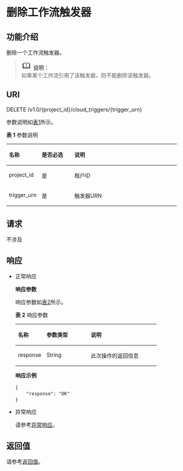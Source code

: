 # 删除工作流触发器<a name="functiongraph_06_0550"></a>

## 功能介绍<a name="zh-cn_topic_0020212651-chtext"></a>

删除一个工作流触发器。

>![](public_sys-resources/icon-note.gif) **说明：**   
>如果某个工作流引用了该触发器，则不能删除该触发器。  

## URI<a name="section7151914"></a>

DELETE /v1.0/\{project\_id\}/cloud\_triggers/\{trigger\_urn\}

参数说明如[表1](#table5883351)所示。  

**表 1**  参数说明

<a name="table5883351"></a>
<table><thead align="left"><tr id="row52015891"><th class="cellrowborder" valign="top" width="19.189999999999998%" id="mcps1.2.4.1.1"><p id="p52537648"><a name="p52537648"></a><a name="p52537648"></a>名称</p>
</th>
<th class="cellrowborder" valign="top" width="19.189999999999998%" id="mcps1.2.4.1.2"><p id="p27691114"><a name="p27691114"></a><a name="p27691114"></a>是否必选</p>
</th>
<th class="cellrowborder" valign="top" width="61.62%" id="mcps1.2.4.1.3"><p id="p28387752"><a name="p28387752"></a><a name="p28387752"></a>说明</p>
</th>
</tr>
</thead>
<tbody><tr id="row17706579"><td class="cellrowborder" valign="top" width="19.189999999999998%" headers="mcps1.2.4.1.1 "><p id="p24946770"><a name="p24946770"></a><a name="p24946770"></a>project_id</p>
</td>
<td class="cellrowborder" valign="top" width="19.189999999999998%" headers="mcps1.2.4.1.2 "><p id="p7422478"><a name="p7422478"></a><a name="p7422478"></a>是</p>
</td>
<td class="cellrowborder" valign="top" width="61.62%" headers="mcps1.2.4.1.3 "><p id="p64349806"><a name="p64349806"></a><a name="p64349806"></a>租户ID</p>
</td>
</tr>
<tr id="row42277343"><td class="cellrowborder" valign="top" width="19.189999999999998%" headers="mcps1.2.4.1.1 "><p id="p1912753"><a name="p1912753"></a><a name="p1912753"></a>trigger_urn</p>
</td>
<td class="cellrowborder" valign="top" width="19.189999999999998%" headers="mcps1.2.4.1.2 "><p id="p20715291"><a name="p20715291"></a><a name="p20715291"></a>是</p>
</td>
<td class="cellrowborder" valign="top" width="61.62%" headers="mcps1.2.4.1.3 "><p id="p217030"><a name="p217030"></a><a name="p217030"></a>触发器URN</p>
</td>
</tr>
</tbody>
</table>

## 请求<a name="section64367227"></a>

不涉及

## 响应<a name="section42434138"></a>

-   正常响应

    **响应参数**

    响应参数如[表2](#table394445163918)所示。  

    **表 2**  响应参数

    <a name="table394445163918"></a>
    <table><thead align="left"><tr id="row5944851163912"><th class="cellrowborder" valign="top" width="20.202020202020204%" id="mcps1.2.4.1.1"><p id="p7944165193912"><a name="p7944165193912"></a><a name="p7944165193912"></a>名称</p>
    </th>
    <th class="cellrowborder" valign="top" width="31.313131313131308%" id="mcps1.2.4.1.2"><p id="p494413519391"><a name="p494413519391"></a><a name="p494413519391"></a>参数类型</p>
    </th>
    <th class="cellrowborder" valign="top" width="48.484848484848484%" id="mcps1.2.4.1.3"><p id="p159441351193918"><a name="p159441351193918"></a><a name="p159441351193918"></a>说明</p>
    </th>
    </tr>
    </thead>
    <tbody><tr id="row149441251173914"><td class="cellrowborder" valign="top" width="20.202020202020204%" headers="mcps1.2.4.1.1 "><p id="p159441151143920"><a name="p159441151143920"></a><a name="p159441151143920"></a>response</p>
    </td>
    <td class="cellrowborder" valign="top" width="31.313131313131308%" headers="mcps1.2.4.1.2 "><p id="p994485116397"><a name="p994485116397"></a><a name="p994485116397"></a>String</p>
    </td>
    <td class="cellrowborder" valign="top" width="48.484848484848484%" headers="mcps1.2.4.1.3 "><p id="p18944951193920"><a name="p18944951193920"></a><a name="p18944951193920"></a>此次操作的返回信息</p>
    </td>
    </tr>
    </tbody>
    </table>

    **响应示例**

    ```
    {
        "response": "OK"
    }
    ```


-   异常响应

    请参考[异常响应](请求结果.md#section88241732388)。


## 返回值<a name="section885041316558"></a>

请参考[返回值](请求结果.md#section20306194210386)。

